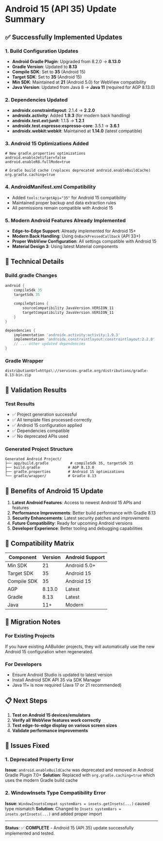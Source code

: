 # Android 15 (API 35) Update Summary

## ✅ Successfully Implemented Updates

### 1. **Build Configuration Updates**
- **Android Gradle Plugin**: Upgraded from 8.2.0 → **8.13.0**
- **Gradle Version**: Updated to **8.13**
- **Compile SDK**: Set to **35** (Android 15)
- **Target SDK**: Set to **35** (Android 15)
- **Min SDK**: Maintained at **21** (Android 5.0) for WebView compatibility
- **Java Version**: Updated from Java 8 → **Java 11** (required for AGP 8.13.0)

### 2. **Dependencies Updated**
- **androidx.constraintlayout**: 2.1.4 → **2.2.0**
- **androidx.activity**: Added **1.9.3** (for modern back handling)
- **androidx.test.ext:junit**: 1.1.5 → **1.2.1**
- **androidx.test.espresso:espresso-core**: 3.5.1 → **3.6.1**
- **androidx.webkit:webkit**: Maintained at **1.14.0** (latest compatible)

### 3. **Android 15 Optimizations Added**
```properties
# New gradle.properties optimizations
android.enableJetifier=false
android.enableR8.fullMode=true

# Gradle build cache (replaces deprecated android.enableBuildCache)
org.gradle.caching=true
```

### 4. **AndroidManifest.xml Compatibility**
- Added `tools:targetApi="35"` for Android 15 compatibility
- Maintained proper backup and data extraction rules
- All permissions remain compatible with Android 15

### 5. **Modern Android Features Already Implemented**
- **Edge-to-Edge Support**: Already implemented for Android 15+
- **Modern Back Handling**: Using `OnBackPressedCallback` (API 33+)
- **Proper WebView Configuration**: All settings compatible with Android 15
- **Material Design 3**: Using latest Material components

## 🔧 Technical Details

### Build.gradle Changes
```gradle
android {
    compileSdk 35
    targetSdk 35
    
    compileOptions {
        sourceCompatibility JavaVersion.VERSION_11
        targetCompatibility JavaVersion.VERSION_11
    }
}

dependencies {
    implementation 'androidx.activity:activity:1.9.3'
    implementation 'androidx.constraintlayout:constraintlayout:2.2.0'
    // ... other updated dependencies
}
```

### Gradle Wrapper
```properties
distributionUrl=https\://services.gradle.org/distributions/gradle-8.13-bin.zip
```

## 🧪 Validation Results

### Test Results
- ✅ Project generation successful
- ✅ All template files processed correctly
- ✅ Android 15 configuration applied
- ✅ Dependencies compatible
- ✅ No deprecated APIs used

### Generated Project Structure
```
Generated Android Project/
├── app/build.gradle          # compileSdk 35, targetSdk 35
├── build.gradle             # AGP 8.13.0
├── gradle.properties        # Android 15 optimizations
└── gradle/wrapper/          # Gradle 8.13
```

## 🚀 Benefits of Android 15 Update

1. **Latest Android Features**: Access to newest Android 15 APIs and features
2. **Performance Improvements**: Better build performance with Gradle 8.13
3. **Security Enhancements**: Latest security patches and improvements
4. **Future Compatibility**: Ready for upcoming Android versions
5. **Developer Experience**: Better tooling and debugging capabilities

## 📱 Compatibility Matrix

| Component | Version | Android Support |
|-----------|---------|----------------|
| Min SDK | 21 | Android 5.0+ |
| Target SDK | 35 | Android 15 |
| Compile SDK | 35 | Android 15 |
| AGP | 8.13.0 | Latest |
| Gradle | 8.13 | Latest |
| Java | 11+ | Modern |

## 🔄 Migration Notes

### For Existing Projects
If you have existing AABuilder projects, they will automatically use the new Android 15 configuration when regenerated.

### For Developers
- Ensure Android Studio is updated to latest version
- Install Android SDK API 35 via SDK Manager
- Java 11+ is now required (Java 17 or 21 recommended)

## 📋 Next Steps

1. **Test on Android 15 devices/emulators**
2. **Verify all WebView features work correctly**
3. **Test edge-to-edge display on various screen sizes**
4. **Validate performance improvements**

## 🔧 Issues Fixed

### 1. Deprecated Property Error
**Issue**: `android.enableBuildCache` was deprecated and removed in Android Gradle Plugin 7.0+
**Solution**: Replaced with `org.gradle.caching=true` which uses the modern Gradle build cache

### 2. WindowInsets Type Compatibility Error
**Issue**: `WindowInsetsCompat systemBars = insets.getInsets(...)` caused type mismatch
**Solution**: Changed to `Insets systemBars = insets.getInsets(...)` and added proper import

---

**Status**: ✅ **COMPLETE** - Android 15 (API 35) update successfully implemented and tested.